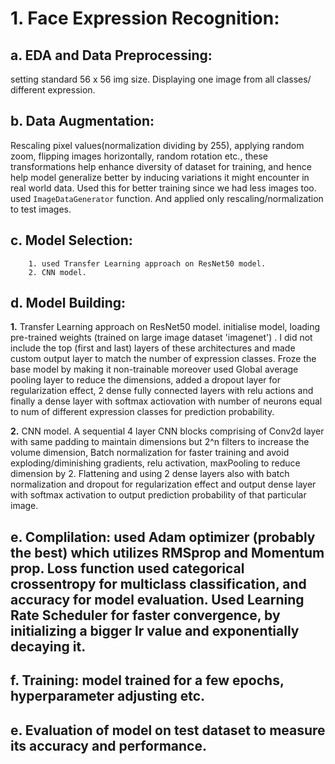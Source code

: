 # 1. Face Expression Recognition:

  ## a. EDA and Data Preprocessing: 
  setting standard 56 x 56 img size. Displaying one image from all classes/ different expression. 

  ## b. Data Augmentation: 
  Rescaling pixel values(normalization dividing by 255), applying random zoom, flipping images horizontally, random rotation etc., these transformations help enhance diversity of dataset for training, and hence help model generalize better by inducing variations it might encounter in real world data. Used this for better training since we had less images too. used `ImageDataGenerator` function. And applied only rescaling/normalization to test images.

  ## c. Model Selection: 
        1. used Transfer Learning approach on ResNet50 model. 
		2. CNN model.

  ## d. Model Building: 

  **1.** Transfer Learning approach on ResNet50 model.
  initialise model, loading pre-trained weights (trained on large image dataset 'imagenet') . I did not include the top (first and last) layers of these architectures and made custom output layer to match the number of expression classes. Froze the base model by making it non-trainable moreover used Global average pooling layer to reduce the dimensions, added a dropout layer for regularization effect, 2 dense fully connected layers with relu actions and finally a dense layer with softmax actiovation with number of neurons equal to num of different expression classes for prediction probability. 


  **2.** CNN model.
  A sequential 4 layer CNN blocks comprising of Conv2d layer with same padding to maintain dimensions but 2^n filters to increase the volume dimension, Batch normalization for faster training and avoid exploding/diminishing gradients, relu activation, maxPooling to reduce dimension by 2. Flattening and using 2 dense layers also with batch normalization and dropout for regularization effect and output dense layer with softmax activation to output prediction probability of that particular image.

  ## e. Complilation: used Adam optimizer (probably the best) which utilizes RMSprop and Momentum prop. Loss function used categorical crossentropy for multiclass classification, and accuracy for model evaluation. Used Learning Rate Scheduler for faster convergence, by initializing a bigger lr value and exponentially decaying it. 

  ## f. Training: model trained for a few epochs, hyperparameter adjusting etc.

  ## e. Evaluation of model on test dataset to measure its accuracy and performance.